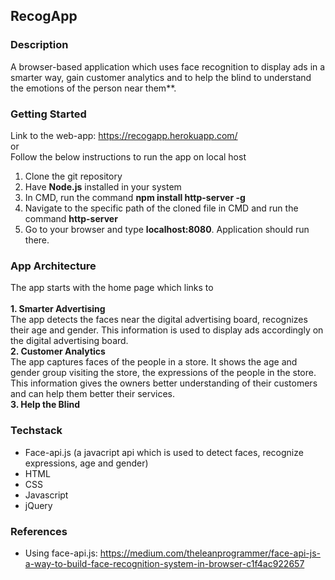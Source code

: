 ## RecogApp<br>

### Description<br>
A browser-based application which uses face recognition to display ads in a smarter way, gain customer analytics and to help the blind to understand the emotions of the person near them**.<br>

### Getting Started<br>
Link to the web-app: https://recogapp.herokuapp.com/<br>
or<br>
Follow the below instructions to run the app on local host<br>
1. Clone the git repository<br>
2. Have **Node.js** installed in your system<br>
3. In CMD, run the command **npm install http-server -g**<br>
4. Navigate to the specific path of the cloned file in CMD and run the command **http-server**
5. Go to your browser and type **localhost:8080**. Application should run there.

### App Architecture<br>
The app starts with the home page which links to<br><br>
<B>1. Smarter Advertising </B><br>
The app detects the faces near the digital advertising board, recognizes their age and gender. This information is used to display ads accordingly on the digital advertising board.<br>
<B>2. Customer Analytics</B><br>
The app captures faces of the people in a store. It shows the age and gender group visiting the store, the expressions of the people in the store. This information gives the owners better understanding of their customers and can help them better their services.<br>
<B>3. Help the Blind</B><br>

### Techstack <br>
* Face-api.js (a javacript api which is used to detect faces, recognize expressions, age and gender)
* HTML
* CSS
* Javascript
* jQuery
 
 ### References <br>
 * Using face-api.js: https://medium.com/theleanprogrammer/face-api-js-a-way-to-build-face-recognition-system-in-browser-c1f4ac922657
